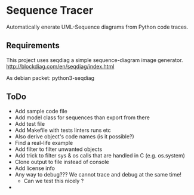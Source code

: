 

# Sequence Tracer #

Automatically enerate UML-Sequence diagrams from Python code traces.

## Requirements ##

This project uses seqdiag a simple sequence-diagram image generator.
http://blockdiag.com/en/seqdiag/index.html

As debian packet: python3-seqdiag

## ToDo ##

- Add sample code file
- Add model class for sequences than export from there
- Add test file
- Add Makefile with tests linters runs etc
- Also derive object's code names (is it possible?)
- Find a real-life example
- Add filter to filter unwanted objects
- Add trick to filter sys & os calls that are handled in C (e.g. os.system)
- Clone output to file instead of console
- Add license info
- Any way to debug??? We cannot trace and debug at the same time!
  - Can we test this nicely ?
- 



